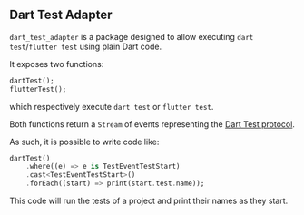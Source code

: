 ## Dart Test Adapter

`dart_test_adapter` is a package designed to allow executing
`dart test`/`flutter test` using plain Dart code.

It exposes two functions:

```dart
dartTest();
flutterTest();
```

which respectively execute `dart test` or `flutter test`.

Both functions return a `Stream` of events representing the [Dart Test protocol](https://github.com/dart-lang/test/blob/master/pkgs/test/doc/json_reporter.md).

As such, it is possible to write code like:

```dart
dartTest()
    .where((e) => e is TestEventTestStart)
    .cast<TestEventTestStart>()
    .forEach((start) => print(start.test.name));
```

This code will run the tests of a project and print their names as they start.
